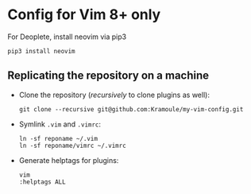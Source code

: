 # Config for Vim 8+ only

For Deoplete, install neovim via pip3

```
pip3 install neovim
```

## Replicating the repository on a machine
- Clone the repository (_recursively_ to clone plugins as well):

    ```
    git clone --recursive git@github.com:Kramoule/my-vim-config.git
    ```

- Symlink `.vim` and `.vimrc`:

    ```
    ln -sf reponame ~/.vim
    ln -sf reponame/vimrc ~/.vimrc
    ```

- Generate helptags for plugins:
    ```
    vim
    :helptags ALL
    ```
